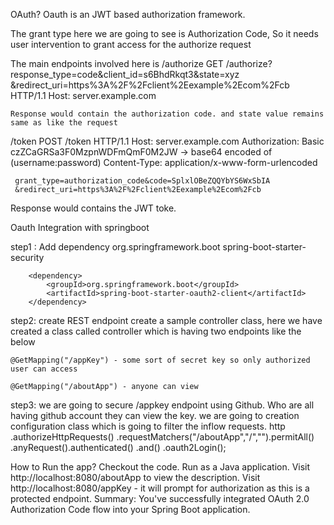 OAuth?
Oauth is an JWT based authorization framework.  

The grant type here we are going to see is Authorization Code, So it needs user intervention to grant access for the authorize request

The main endpoints involved here is
/authorize
  GET /authorize?response_type=code&client_id=s6BhdRkqt3&state=xyz
        &redirect_uri=https%3A%2F%2Fclient%2Eexample%2Ecom%2Fcb HTTP/1.1
    Host: server.example.com

    Response would contain the authorization code. and state value remains same as like the request

/token
 POST /token HTTP/1.1
     Host: server.example.com
     Authorization: Basic czZCaGRSa3F0MzpnWDFmQmF0M2JW -> base64 encoded of (username:password)
     Content-Type: application/x-www-form-urlencoded

     grant_type=authorization_code&code=SplxlOBeZQQYbYS6WxSbIA 
     &redirect_uri=https%3A%2F%2Fclient%2Eexample%2Ecom%2Fcb

Response would contains the JWT toke.





Oauth Integration with springboot

step1 : Add dependency
     <dependency>
            <groupId>org.springframework.boot</groupId>
            <artifactId>spring-boot-starter-security</artifactId>
        </dependency>

        <dependency>
            <groupId>org.springframework.boot</groupId>
            <artifactId>spring-boot-starter-oauth2-client</artifactId>
        </dependency>

step2: create REST endpoint
create a sample controller class, here we have created a class called controller which is having two endpoints like the below
   
    @GetMapping("/appKey") - some sort of secret key so only authorized user can access 

    @GetMapping("/aboutApp") - anyone can view

step3: we are going to secure /appkey endpoint using Github. Who are all having github account they can view the key. 
we are going to creation configuration class which is going to filter the inflow requests. 
http
                .authorizeHttpRequests()
                        .requestMatchers("/aboutApp","/","").permitAll()
                        .anyRequest().authenticated()
                        .and()
                                .oauth2Login();



How to Run the app?
Checkout the code.
Run as a Java application.
Visit http://localhost:8080/aboutApp to view the description.
Visit http://localhost:8080/appKey - it will prompt for authorization as this is a protected endpoint.
Summary:
You've successfully integrated OAuth 2.0 Authorization Code flow into your Spring Boot application.





   

